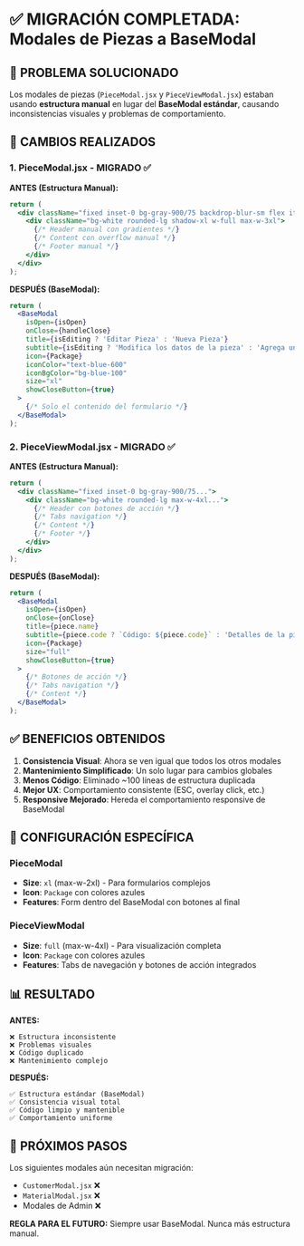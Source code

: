# ✅ MIGRACIÓN COMPLETADA: Modales de Piezas a BaseModal

## 🎯 PROBLEMA SOLUCIONADO

Los modales de piezas (`PieceModal.jsx` y `PieceViewModal.jsx`) estaban usando **estructura manual** en lugar del **BaseModal estándar**, causando inconsistencias visuales y problemas de comportamiento.

## 🔧 CAMBIOS REALIZADOS

### 1. PieceModal.jsx - MIGRADO ✅

**ANTES (Estructura Manual):**
```jsx
return (
  <div className="fixed inset-0 bg-gray-900/75 backdrop-blur-sm flex items-center justify-center z-50 p-4">
    <div className="bg-white rounded-lg shadow-xl w-full max-w-3xl">
      {/* Header manual con gradientes */}
      {/* Content con overflow manual */}
      {/* Footer manual */}
    </div>
  </div>
);
```

**DESPUÉS (BaseModal):**
```jsx
return (
  <BaseModal
    isOpen={isOpen}
    onClose={handleClose}
    title={isEditing ? 'Editar Pieza' : 'Nueva Pieza'}
    subtitle={isEditing ? 'Modifica los datos de la pieza' : 'Agrega una nueva pieza al catálogo'}
    icon={Package}
    iconColor="text-blue-600"
    iconBgColor="bg-blue-100"
    size="xl"
    showCloseButton={true}
  >
    {/* Solo el contenido del formulario */}
  </BaseModal>
);
```

### 2. PieceViewModal.jsx - MIGRADO ✅

**ANTES (Estructura Manual):**
```jsx
return (
  <div className="fixed inset-0 bg-gray-900/75...">
    <div className="bg-white rounded-lg max-w-4xl...">
      {/* Header con botones de acción */}
      {/* Tabs navigation */}
      {/* Content */}
      {/* Footer */}
    </div>
  </div>
);
```

**DESPUÉS (BaseModal):**
```jsx
return (
  <BaseModal
    isOpen={isOpen}
    onClose={onClose}
    title={piece.name}
    subtitle={piece.code ? `Código: ${piece.code}` : 'Detalles de la pieza'}
    icon={Package}
    size="full"
    showCloseButton={true}
  >
    {/* Botones de acción */}
    {/* Tabs navigation */}
    {/* Content */}
  </BaseModal>
);
```

## ✅ BENEFICIOS OBTENIDOS

1. **Consistencia Visual**: Ahora se ven igual que todos los otros modales
2. **Mantenimiento Simplificado**: Un solo lugar para cambios globales
3. **Menos Código**: Eliminado ~100 líneas de estructura duplicada
4. **Mejor UX**: Comportamiento consistente (ESC, overlay click, etc.)
5. **Responsive Mejorado**: Hereda el comportamiento responsive de BaseModal

## 🎨 CONFIGURACIÓN ESPECÍFICA

### PieceModal
- **Size**: `xl` (max-w-2xl) - Para formularios complejos
- **Icon**: `Package` con colores azules
- **Features**: Form dentro del BaseModal con botones al final

### PieceViewModal  
- **Size**: `full` (max-w-4xl) - Para visualización completa
- **Icon**: `Package` con colores azules
- **Features**: Tabs de navegación y botones de acción integrados

## 📊 RESULTADO

**ANTES:**
```
❌ Estructura inconsistente
❌ Problemas visuales
❌ Código duplicado
❌ Mantenimiento complejo
```

**DESPUÉS:**
```
✅ Estructura estándar (BaseModal)
✅ Consistencia visual total
✅ Código limpio y mantenible
✅ Comportamiento uniforme
```

## 🎯 PRÓXIMOS PASOS

Los siguientes modales aún necesitan migración:
- `CustomerModal.jsx` ❌
- `MaterialModal.jsx` ❌  
- Modales de Admin ❌

**REGLA PARA EL FUTURO:** Siempre usar BaseModal. Nunca más estructura manual.
